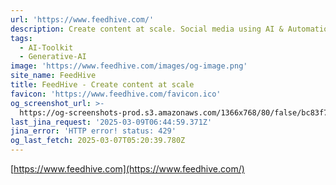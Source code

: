 ```yaml
---
url: 'https://www.feedhive.com/'
description: Create content at scale. Social media using AI & Automation.
tags:
  - AI-Toolkit
  - Generative-AI
image: 'https://www.feedhive.com/images/og-image.png'
site_name: FeedHive
title: FeedHive - Create content at scale
favicon: 'https://www.feedhive.com/favicon.ico'
og_screenshot_url: >-
  https://og-screenshots-prod.s3.amazonaws.com/1366x768/80/false/bc83f7e987ef5e9072f0f1b76c3197d7254e5bb7e20d6bcf8ff9fecab3fad71e.jpeg
last_jina_request: '2025-03-09T06:44:59.371Z'
jina_error: 'HTTP error! status: 429'
og_last_fetch: 2025-03-07T05:20:39.780Z
---
```


[https://www.feedhive.com](https://www.feedhive.com/)
